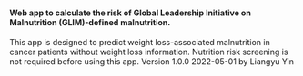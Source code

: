 #### Web app to calculate the risk of Global Leadership Initiative on Malnutrition (GLIM)-defined malnutrition.
This app is designed to predict weight loss-associated malnutrition in cancer patients without weight loss information. Nutrition risk screening is not required before using this app.
Version 1.0.0
2022-05-01 by Liangyu Yin
